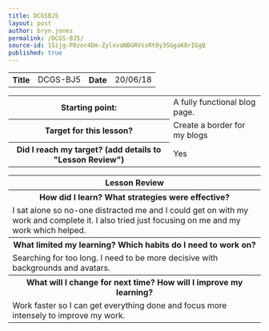 ```yaml
---
title: DCGSBJ5
layout: post
author: bryn.jones
permalink: /DCGS-BJ5/
source-id: 1Sijg-P8zoc4Dm-ZylxvaNBGRVssRt0y3SGgaK8rIGgQ
published: true
---
```

<table>
  <tr>
    <th>Title</th>
    <td>DCGS-BJ5</td>
    <th>Date</th>
    <td>20/06/18</td>
  </tr>
</table>


<table>
  <tr>
    <th>Starting point:</th>
    <td>A fully functional blog page.</td>
  </tr>
  <tr>
    <th>Target for this lesson?</th>
    <td>Create a border for my blogs</td>
  </tr>
  <tr>
    <th>Did I reach my target? (add details to "Lesson Review")</th>
    <td>Yes </td>
  </tr>
</table>


<table>
  <tr>
    <th>Lesson Review</th>
  </tr>
  <tr>
    <th>How did I learn? What strategies were effective? </th>
  </tr>
  <tr>
    <td>I sat alone so no-one distracted me and I could get on with my work and complete it. I also tried just focusing on me and my work which helped.</td>
  </tr>
  <tr>
    <th>What limited my learning? Which habits do I need to work on? </th>
  </tr>
  <tr>
    <td>Searching for too long. I need to be more decisive with backgrounds and avatars.</td>
  </tr>
  <tr>
    <th>What will I change for next time? How will I improve my learning?</th>
  </tr>
  <tr>
    <td>Work faster so I can get everything done and focus more intensely to improve my work.</td>
  </tr>
</table>


